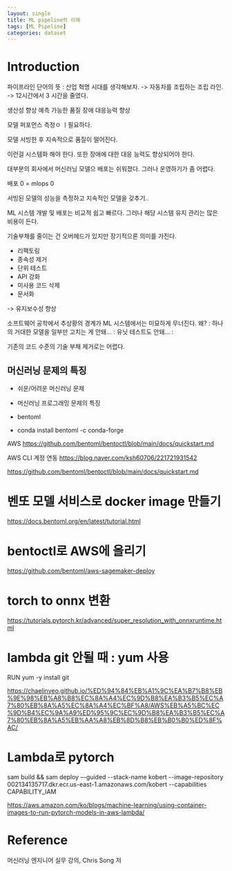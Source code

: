 ```yaml
---
layout: single
title: ML pipeline의 이해
tags: [ML Pipeline]
categories: dataset
---
```

# Introduction


파이프라인 단어의 뜻
: 산업 혁명 시대를 생각해보자. -> 자동차를 조립하는 조립 라인.
-> 12시간에서 3 시간을 줄였다.

생산성 향상
예측 가능한 품질
장애 대응능력 향상

모델 퍼포먼스 측정ㅇ ㅣ필요하다.

모델 서빙한 후 지속적으로 품질이 떨어진다.

이런걸 시스템화 해야 한다. 또한 장애에 대한 대응 능력도 향상되어야 한다.

대부분의 회사에서 머신러닝 모델으 배포는 쉬워졌다.
그러나 운영하기가 좀 어렵다.

배포 0 = mlops 0

서빙된 모델의 성능을 측정하고 지속적인 모델을 갖추기..

ML 시스템 개발 및 배포는 비교적 쉽고 빠르다. 그러나 해당 시스템 유지 관리는 많은 비용이 든다.


기술부채를 줄이는 건 오버헤드가 있지만 장기적으론 의미를 가진다.
 

- 리팩토링
- 종속성 제거
- 단위 테스트
- API 강화
- 미사용 코드 삭제
- 문서화

-> 유지보수성 향상

소프트웨어 공학에서 추상황의 경계가
ML 시스템에서는 미묘하게 무너진다.
왜?
: 하나의 거대한 모델을 일부만 고치는 게 안돼...
: 유닛 테스트도 안돼...
:

기존의 코드 수준의 기술 부채 제거로는 어렵다.


## 머신러닝 문제의 특징
- 쉬운/어려운 머신러닝 문제

- 머신러닝 프로그래밍 문제의 특징

- bentoml
- conda install bentoml -c conda-forge

AWS
https://github.com/bentoml/bentoctl/blob/main/docs/quickstart.md


AWS CLI 계정 연동
https://blog.naver.com/ksh60706/221721931542

https://github.com/bentoml/bentoctl/blob/main/docs/quickstart.md

# 벤또 모델 서비스로 docker image 만들기
https://docs.bentoml.org/en/latest/tutorial.html

# bentoctl로 AWS에 올리기
https://github.com/bentoml/aws-sagemaker-deploy

# torch to onnx 변환
https://tutorials.pytorch.kr/advanced/super_resolution_with_onnxruntime.html

# lambda git 안될 때 : yum 사용
RUN yum -y install git

https://chaelinyeo.github.io/%ED%94%84%EB%A1%9C%EA%B7%B8%EB%9E%98%EB%A8%B8%EC%8A%A4%EC%9D%B8%EA%B3%B5%EC%A7%80%EB%8A%A5%EC%8A%A4%EC%BF%A8/AWS%EB%A5%BC%EC%9D%B4%EC%9A%A9%ED%95%9C%EC%9D%B8%EA%B3%B5%EC%A7%80%EB%8A%A5%EB%AA%A8%EB%8D%B8%EB%B0%B0%ED%8F%AC/


# Lambda로 pytorch
sam build && sam deploy –-guided --stack-name kobert --image-repository 002134135717.dkr.ecr.us-east-1.amazonaws.com/kobert  --capabilities CAPABILITY_IAM

https://aws.amazon.com/ko/blogs/machine-learning/using-container-images-to-run-pytorch-models-in-aws-lambda/


# Reference
머신러닝 엔지니어 실무 강의, Chris Song 저